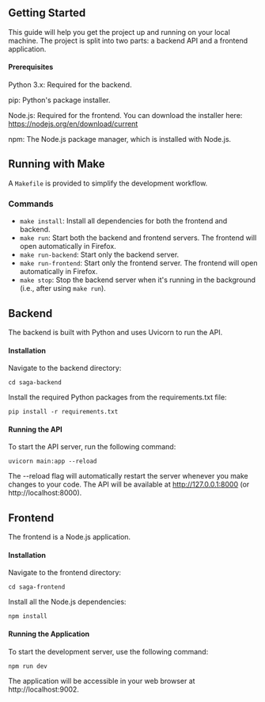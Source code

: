 ## Getting Started

This guide will help you get the project up and running on your local machine. The project is split into two parts: a backend API and a frontend application.

#### Prerequisites

Python 3.x: Required for the backend.

pip: Python's package installer.

Node.js: Required for the frontend. You can download the installer here: https://nodejs.org/en/download/current

npm: The Node.js package manager, which is installed with Node.js.

## Running with Make

A `Makefile` is provided to simplify the development workflow.

### Commands

*   `make install`: Install all dependencies for both the frontend and backend.
*   `make run`: Start both the backend and frontend servers. The frontend will open automatically in Firefox.
*   `make run-backend`: Start only the backend server.
*   `make run-frontend`: Start only the frontend server. The frontend will open automatically in Firefox.
*   `make stop`: Stop the backend server when it's running in the background (i.e., after using `make run`).

## Backend

The backend is built with Python and uses Uvicorn to run the API.

#### Installation

Navigate to the backend directory:

`cd saga-backend`

Install the required Python packages from the requirements.txt file:

`pip install -r requirements.txt`

#### Running the API

To start the API server, run the following command:

`uvicorn main:app --reload`

The --reload flag will automatically restart the server whenever you make changes to your code. The API will be available at http://127.0.0.1:8000 (or http://localhost:8000).

## Frontend

The frontend is a Node.js application.

#### Installation

Navigate to the frontend directory:

`cd saga-frontend`

Install all the Node.js dependencies:

`npm install`

#### Running the Application

To start the development server, use the following command:

`npm run dev`

The application will be accessible in your web browser at http://localhost:9002.
